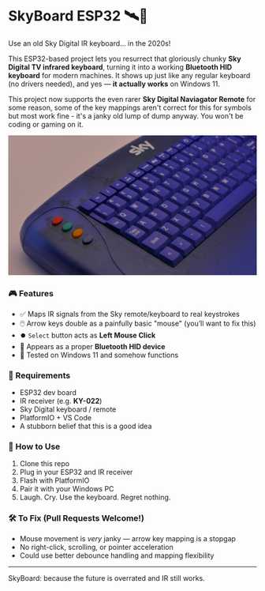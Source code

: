 # SkyBoard ESP32 🛰️🧀  
Use an old Sky Digital IR keyboard... in the 2020s!

This ESP32-based project lets you resurrect that gloriously chunky **Sky Digital TV infrared keyboard**, turning it into a working **Bluetooth HID keyboard** for modern machines. It shows up just like any regular keyboard (no drivers needed), and yes — **it actually works** on Windows 11.

This project now supports the even rarer **Sky Digital Naviagator Remote** for some reason,  some of the key mappings aren't correct for this for symbols but most work fine - it's a janky old lump of dump anyway. You won't be coding or gaming on it.

![SkyBoard in action](assets/skykeyboard.JPG)

### 🎮 Features

- ✅ Maps IR signals from the Sky remote/keyboard to real keystrokes  
- 🖱️ Arrow keys double as a painfully basic "mouse" (you’ll want to fix this)  
- ⏺️ `Select` button acts as **Left Mouse Click**  
- 🔵 Appears as a proper **Bluetooth HID device**  
- 🧪 Tested on Windows 11 and somehow functions

### 🧰 Requirements

- ESP32 dev board  
- IR receiver (e.g. **KY-022**)  
- Sky Digital keyboard / remote  
- PlatformIO + VS Code  
- A stubborn belief that this is a good idea

### 🚀 How to Use

1. Clone this repo  
2. Plug in your ESP32 and IR receiver  
3. Flash with PlatformIO  
4. Pair it with your Windows PC  
5. Laugh. Cry. Use the keyboard. Regret nothing.

### 🛠️ To Fix (Pull Requests Welcome!)

- Mouse movement is *very* janky — arrow key mapping is a stopgap  
- No right-click, scrolling, or pointer acceleration  
- Could use better debounce handling and mapping flexibility

---

SkyBoard: because the future is overrated and IR still works.  
